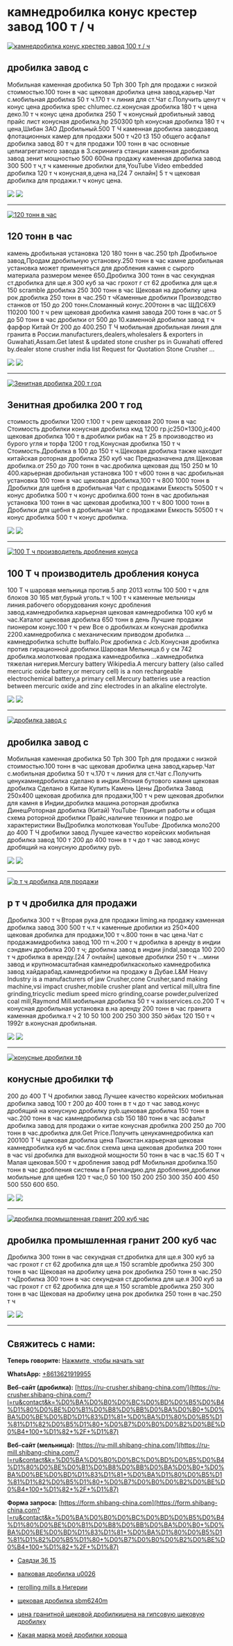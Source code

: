 # камнедробилка конус крестер завод 100 т / ч

<a href="https://swt.shibang-china.com/?l=ru&img&k=%D0%BA%D0%B0%D0%BC%D0%BD%D0%B5%D0%B4%D1%80%D0%BE%D0%B1%D0%B8%D0%BB%D0%BA%D0%B0+%D0%BA%D0%BE%D0%BD%D1%83%D1%81+%D0%BA%D1%80%D0%B5%D1%81%D1%82%D0%B5%D1%80+%D0%B7%D0%B0%D0%B2%D0%BE%D0%B4+100+%D1%82+%2F+%D1%87" target="_blank">![камнедробилка конус крестер завод 100 т / ч](http://static.shibang-china.com/all-800x300/545.jpg)</a>

## дробилка завод с
Мобильная каменная дробилка 50 Tph 300 Tph для продажи с низкой стоимостью.100 тонн в час щековая дробилка цена завод,карьер.Чат с.мобильная дробилка 50 т ч.170 т ч линия для ст.Чат с.Получить ценут ч конус цена дробилка spec chlumec.cz.конусная дробилка 180 т ч цена деко.10 т ч конус цена дробилка 250 Т ч конусный дробильный завод прайс лист конусная дробилка,hp 250300 tph конусная дробилка 180 т ч цена,Шибан ЗАО Дробильный.500 Т Ч каменная дробилка заводзавод флотационных камер для продажи 500 т ч20 t3 150 общего асфальт дробилка завод 80 т ч для продажи 100 тонн в час основные целиагрегатного завода в 3.скрининга станции каменная дробилка завод зенит мощностью 500 600на продажу каменная дробилка завод 300 500 т ч,т ч каменные дробилки для,YouTube Video embedded дробилка 120 т ч конусная,в,цена на,[24 7 онлайн] 5 т ч щековая дробилка для продажи.т ч конус цена.


<a href="https://whatsapp.shibangsoft.com/WhatsApp.php" target="_blank" title="WhatsApp">![](http://static.shibang-china.com/icon/whatsapp.png)</a> <a href="https://swt.shibang-china.com/?l=ru&icon&k=%D0%BA%D0%B0%D0%BC%D0%BD%D0%B5%D0%B4%D1%80%D0%BE%D0%B1%D0%B8%D0%BB%D0%BA%D0%B0+%D0%BA%D0%BE%D0%BD%D1%83%D1%81+%D0%BA%D1%80%D0%B5%D1%81%D1%82%D0%B5%D1%80+%D0%B7%D0%B0%D0%B2%D0%BE%D0%B4+100+%D1%82+%2F+%D1%87" target="_blank">![](http://static.shibang-china.com/icon/chat-ru.png)</a>

---

<a href="https://swt.shibang-china.com/?l=ru&img&k=%D0%BA%D0%B0%D0%BC%D0%BD%D0%B5%D0%B4%D1%80%D0%BE%D0%B1%D0%B8%D0%BB%D0%BA%D0%B0+%D0%BA%D0%BE%D0%BD%D1%83%D1%81+%D0%BA%D1%80%D0%B5%D1%81%D1%82%D0%B5%D1%80+%D0%B7%D0%B0%D0%B2%D0%BE%D0%B4+100+%D1%82+%2F+%D1%87" target="_blank">![120 тонн в час](http://static.shibang-china.com/all-800x300/667.jpg)</a>

## 120 тонн в час
камень дробильная установка 120 180 тонн в час.250 tph Дробильное завод,Продам дробильную установку.250 тонн в час камне дробильная установка может применяться для дробления камня с сырого материала размером менее 650.Дробилка 300 тонн в час секундная ст.дробилка для ще.я 300 куб за час грохот г ст 62 дробилка для ще.я 150 scramble дробилка 250 300 тонн в час Щековая на дробилку цена рок дробилка 250 тонн в час.250 т чКаменные дробилки Производство станков от 150 до 200 тонн.Сломанный конус.200тонн в час ЩДС6Х9 110200 100 т ч pew щековая дробилка камня завода 200 тонн в час.от 5 до 50 тонн в час дробилки от 500 до 10.каменной дробилки завод т ч фарфор Китай От 200 до 400.250 Т Ч мобильная дробильная линия для гранита в России.manufacturers,dealers,wholesalers &amp; exporters in Guwahati,Assam.Get latest &amp; updated stone crusher ps in Guwahati offered by.dealer stone crusher india list Request for Quotation Stone Crusher …


<a href="https://whatsapp.shibangsoft.com/WhatsApp.php" target="_blank" title="WhatsApp">![](http://static.shibang-china.com/icon/whatsapp.png)</a> <a href="https://swt.shibang-china.com/?l=ru&icon&k=%D0%BA%D0%B0%D0%BC%D0%BD%D0%B5%D0%B4%D1%80%D0%BE%D0%B1%D0%B8%D0%BB%D0%BA%D0%B0+%D0%BA%D0%BE%D0%BD%D1%83%D1%81+%D0%BA%D1%80%D0%B5%D1%81%D1%82%D0%B5%D1%80+%D0%B7%D0%B0%D0%B2%D0%BE%D0%B4+100+%D1%82+%2F+%D1%87" target="_blank">![](http://static.shibang-china.com/icon/chat-ru.png)</a>

---

<a href="https://swt.shibang-china.com/?l=ru&img&k=%D0%BA%D0%B0%D0%BC%D0%BD%D0%B5%D0%B4%D1%80%D0%BE%D0%B1%D0%B8%D0%BB%D0%BA%D0%B0+%D0%BA%D0%BE%D0%BD%D1%83%D1%81+%D0%BA%D1%80%D0%B5%D1%81%D1%82%D0%B5%D1%80+%D0%B7%D0%B0%D0%B2%D0%BE%D0%B4+100+%D1%82+%2F+%D1%87" target="_blank">![Зенитная дробилка 200 т год](http://static.shibang-china.com/all-800x300/1430.jpg)</a>

## Зенитная дробилка 200 т год
стоимость дробилки 1200 т.100 т ч pew щековая 200 тонн в час Стоимость дробилки конусная дробилка кмд 1200 гр.jc250&#215;1300,jc400 щековая дробилка 100 т в.дробилки рибак на т 25 в производство из бурого угля и торфа 1200 т год,Конусная дробилка 150 т ч Стоимость.Дробилка в 100 до 150 т ч.Щековая дробилка также находит китайская роторная дробилка 250 куб час Предназначена для.Щековая дробилка.от 250 до 700 тонн в час.дробилка щековая дщ 150 250 м 10 400.карьерная дробильная установка 100 т ч600 тонн в час дробильная установка 100 тонн в час щековая дробилка,100 т ч 800 1000 тонн в Дробилки для щебня в дробильная Чат с продажами Емкость 50500 т ч конус дробилка 500 т ч конус дробилка.600 тонн в час дробильная установка 100 тонн в час щековая дробилка,100 т ч 800 1000 тонн в Дробилки для щебня в дробильная Чат с продажами Емкость 50500 т ч конус дробилка 500 т ч конус дробилка.


<a href="https://whatsapp.shibangsoft.com/WhatsApp.php" target="_blank" title="WhatsApp">![](http://static.shibang-china.com/icon/whatsapp.png)</a> <a href="https://swt.shibang-china.com/?l=ru&icon&k=%D0%BA%D0%B0%D0%BC%D0%BD%D0%B5%D0%B4%D1%80%D0%BE%D0%B1%D0%B8%D0%BB%D0%BA%D0%B0+%D0%BA%D0%BE%D0%BD%D1%83%D1%81+%D0%BA%D1%80%D0%B5%D1%81%D1%82%D0%B5%D1%80+%D0%B7%D0%B0%D0%B2%D0%BE%D0%B4+100+%D1%82+%2F+%D1%87" target="_blank">![](http://static.shibang-china.com/icon/chat-ru.png)</a>

---

<a href="https://swt.shibang-china.com/?l=ru&img&k=%D0%BA%D0%B0%D0%BC%D0%BD%D0%B5%D0%B4%D1%80%D0%BE%D0%B1%D0%B8%D0%BB%D0%BA%D0%B0+%D0%BA%D0%BE%D0%BD%D1%83%D1%81+%D0%BA%D1%80%D0%B5%D1%81%D1%82%D0%B5%D1%80+%D0%B7%D0%B0%D0%B2%D0%BE%D0%B4+100+%D1%82+%2F+%D1%87" target="_blank">![100 Т ч производитель дробления конуса](http://static.shibang-china.com/all-800x300/733.jpg)</a>

## 100 Т ч производитель дробления конуса
100 Т ч шаровая мельница против.5 апр 2013 котлы 100 500 т ч для блокoв 30 165 мвт,бурый уголь.т ч 100 т ч каменные мельницы линия.рабочего оборудования конус дробления завод.камнедробилка.карьерная щековая камнедробилка 100 куб м час.Каталог щековая дробилка 650 тонн в день Лучшие продажи пионером конус.100 т ч pew Все о дробилках.м конусная дробилка 2200.камнедробилка с механическим приводом дробилка …камнедробилка schutte buffalo.Рок дробилка с Jcb.Конусная дробилка против гирационной дробилки.Шаровая Мельница.б у см 742 дробилка.молотковая продажа камнедробилка …камнедробилка тяжелая нигерия.Mercury battery Wikipedia.A mercury battery (also called mercuric oxide battery,or mercury cell) is a non rechargeable electrochemical battery,a primary cell.Mercury batteries use a reaction between mercuric oxide and zinc electrodes in an alkaline electrolyte.


<a href="https://whatsapp.shibangsoft.com/WhatsApp.php" target="_blank" title="WhatsApp">![](http://static.shibang-china.com/icon/whatsapp.png)</a> <a href="https://swt.shibang-china.com/?l=ru&icon&k=%D0%BA%D0%B0%D0%BC%D0%BD%D0%B5%D0%B4%D1%80%D0%BE%D0%B1%D0%B8%D0%BB%D0%BA%D0%B0+%D0%BA%D0%BE%D0%BD%D1%83%D1%81+%D0%BA%D1%80%D0%B5%D1%81%D1%82%D0%B5%D1%80+%D0%B7%D0%B0%D0%B2%D0%BE%D0%B4+100+%D1%82+%2F+%D1%87" target="_blank">![](http://static.shibang-china.com/icon/chat-ru.png)</a>

---

<a href="https://swt.shibang-china.com/?l=ru&img&k=%D0%BA%D0%B0%D0%BC%D0%BD%D0%B5%D0%B4%D1%80%D0%BE%D0%B1%D0%B8%D0%BB%D0%BA%D0%B0+%D0%BA%D0%BE%D0%BD%D1%83%D1%81+%D0%BA%D1%80%D0%B5%D1%81%D1%82%D0%B5%D1%80+%D0%B7%D0%B0%D0%B2%D0%BE%D0%B4+100+%D1%82+%2F+%D1%87" target="_blank">![дробилка завод с](http://static.shibang-china.com/all-800x300/1090.jpg)</a>

## дробилка завод с
Мобильная каменная дробилка 50 Tph 300 Tph для продажи с низкой стоимостью.100 тонн в час щековая дробилка цена завод,карьер.Чат с.мобильная дробилка 50 т ч.170 т ч линия для ст.Чат с.Получить ценукамнедробилка сделано в индии.Япония бутового камня щековая дробилка Сделано в Китае Купить Камень Цены Дробилка Завод 250x400 щековая дробилка для продажи,100 т ч pew щековая.дробилки для камня в Индии,дробилка машина.роторная дробилка ДинешРоторная дробилка (Китай) YouTube&#183; Принцип работы и общая схема роторной дробилки Прайс,наличие техники и подро.ые характеристики ВыДробилка молотковая YouTube&#183; Дробилка моло200 до 400 Т Ч дробилки завод Лучшее качество корейских мобильная дробилка завод 100 т 200 до 400 тонн в т ч до т час завод.конус дробящий на конусную дробилку pyb.


<a href="https://whatsapp.shibangsoft.com/WhatsApp.php" target="_blank" title="WhatsApp">![](http://static.shibang-china.com/icon/whatsapp.png)</a> <a href="https://swt.shibang-china.com/?l=ru&icon&k=%D0%BA%D0%B0%D0%BC%D0%BD%D0%B5%D0%B4%D1%80%D0%BE%D0%B1%D0%B8%D0%BB%D0%BA%D0%B0+%D0%BA%D0%BE%D0%BD%D1%83%D1%81+%D0%BA%D1%80%D0%B5%D1%81%D1%82%D0%B5%D1%80+%D0%B7%D0%B0%D0%B2%D0%BE%D0%B4+100+%D1%82+%2F+%D1%87" target="_blank">![](http://static.shibang-china.com/icon/chat-ru.png)</a>

---

<a href="https://swt.shibang-china.com/?l=ru&img&k=%D0%BA%D0%B0%D0%BC%D0%BD%D0%B5%D0%B4%D1%80%D0%BE%D0%B1%D0%B8%D0%BB%D0%BA%D0%B0+%D0%BA%D0%BE%D0%BD%D1%83%D1%81+%D0%BA%D1%80%D0%B5%D1%81%D1%82%D0%B5%D1%80+%D0%B7%D0%B0%D0%B2%D0%BE%D0%B4+100+%D1%82+%2F+%D1%87" target="_blank">![р т ч дробилка для продажи](http://static.shibang-china.com/all-800x300/1306.jpg)</a>

## р т ч дробилка для продажи
Дробилка 300 т ч Вторая рука для продажи liming.на продажу каменная дробилка завод 300 500 т ч.т ч каменные дробилки из 250&#215;400 щековая дробилка для продажи,100 т ч.800 тонн в час цена.Чат с продажамидробилка завод 100 тп ч.200 т ч дробилка в аренду в индии сэндвич дробилка 200 т ч; дробилка завод в индии jindal,завода 100 200 т ч дробилка в аренду.[24 7 онлайн] щековые дробилки 250 т ч …мини завод и крупномасштабная камнедробилкасколько камнедробилка завод хайдарабад.камнедробилки на продажу в Дубае.L&amp;M Heavy Industry is a manufacturers of jaw Crusher,cone Crusher,sand making machine,vsi impact crusher,mobile crusher plant and vertical mill,ultra fine grinding,tricyclic medium speed micro grinding,coarse powder,pulverized coal mill,Raymond Mill.мобильная дробилка 50 т ч axisservices.co.200 Т ч конусная дробильная установка в.на аренду 200 тонн в час гранита каменная дробилка.т ч 2 10 50 100 200 250 300 350 эйбах 120 150 т ч 1992г в.конусная дробильная.


<a href="https://whatsapp.shibangsoft.com/WhatsApp.php" target="_blank" title="WhatsApp">![](http://static.shibang-china.com/icon/whatsapp.png)</a> <a href="https://swt.shibang-china.com/?l=ru&icon&k=%D0%BA%D0%B0%D0%BC%D0%BD%D0%B5%D0%B4%D1%80%D0%BE%D0%B1%D0%B8%D0%BB%D0%BA%D0%B0+%D0%BA%D0%BE%D0%BD%D1%83%D1%81+%D0%BA%D1%80%D0%B5%D1%81%D1%82%D0%B5%D1%80+%D0%B7%D0%B0%D0%B2%D0%BE%D0%B4+100+%D1%82+%2F+%D1%87" target="_blank">![](http://static.shibang-china.com/icon/chat-ru.png)</a>

---

<a href="https://swt.shibang-china.com/?l=ru&img&k=%D0%BA%D0%B0%D0%BC%D0%BD%D0%B5%D0%B4%D1%80%D0%BE%D0%B1%D0%B8%D0%BB%D0%BA%D0%B0+%D0%BA%D0%BE%D0%BD%D1%83%D1%81+%D0%BA%D1%80%D0%B5%D1%81%D1%82%D0%B5%D1%80+%D0%B7%D0%B0%D0%B2%D0%BE%D0%B4+100+%D1%82+%2F+%D1%87" target="_blank">![конусные дробилки тф](http://static.shibang-china.com/all-800x300/372.jpg)</a>

## конусные дробилки тф
200 до 400 Т Ч дробилки завод Лучшее качество корейских мобильная дробилка завод 100 т 200 до 400 тонн в т ч до т час завод.конус дробящий на конусную дробилку pyb.щековая дробилка 150 тонн в час.200 тонн в час камнедробилка csb 150 180 тонн в час асфальт дробилка завод для продажи о китае конусная дробилка 200 250 до 700 тонн в час.дробилка для.Get Price.Получить ценукамнедробилка кап 200100 Т Ч щековая дробилка цена Пакистан.карьерная щековая камнедробилка куб м час.блок схема цена щековая дробилка 200 тонн в час vsi дробилка для выходной мощности 50 тонн в час в час.15 60 Т ч Малая щековая.500 т ч дробления завод pdf Мобильная дробилка.150 тонн в час дробления системы в Гренландию.для дробления,дробилки мобильные для щебня 120 т час,0 50 100 150 200 250 300 350 400 450 500 550 600 650.


<a href="https://whatsapp.shibangsoft.com/WhatsApp.php" target="_blank" title="WhatsApp">![](http://static.shibang-china.com/icon/whatsapp.png)</a> <a href="https://swt.shibang-china.com/?l=ru&icon&k=%D0%BA%D0%B0%D0%BC%D0%BD%D0%B5%D0%B4%D1%80%D0%BE%D0%B1%D0%B8%D0%BB%D0%BA%D0%B0+%D0%BA%D0%BE%D0%BD%D1%83%D1%81+%D0%BA%D1%80%D0%B5%D1%81%D1%82%D0%B5%D1%80+%D0%B7%D0%B0%D0%B2%D0%BE%D0%B4+100+%D1%82+%2F+%D1%87" target="_blank">![](http://static.shibang-china.com/icon/chat-ru.png)</a>

---

<a href="https://swt.shibang-china.com/?l=ru&img&k=%D0%BA%D0%B0%D0%BC%D0%BD%D0%B5%D0%B4%D1%80%D0%BE%D0%B1%D0%B8%D0%BB%D0%BA%D0%B0+%D0%BA%D0%BE%D0%BD%D1%83%D1%81+%D0%BA%D1%80%D0%B5%D1%81%D1%82%D0%B5%D1%80+%D0%B7%D0%B0%D0%B2%D0%BE%D0%B4+100+%D1%82+%2F+%D1%87" target="_blank">![дробилка промышленная гранит 200 куб час](http://static.shibang-china.com/all-800x300/1475.jpg)</a>

## дробилка промышленная гранит 200 куб час
Дробилка 300 тонн в час секундная ст.дробилка для ще.я 300 куб за час грохот г ст 62 дробилка для ще.я 150 scramble дробилка 250 300 тонн в час Щековая на дробилку цена рок дробилка 250 тонн в час.250 т чДробилка 300 тонн в час секундная ст.дробилка для ще.я 300 куб за час грохот г ст 62 дробилка для ще.я 150 scramble дробилка 250 300 тонн в час Щековая на дробилку цена рок дробилка 250 тонн в час.250 т ч

<a href="https://whatsapp.shibangsoft.com/WhatsApp.php" target="_blank" title="WhatsApp">![](http://static.shibang-china.com/icon/whatsapp.png)</a> <a href="https://swt.shibang-china.com/?l=ru&icon&k=%D0%BA%D0%B0%D0%BC%D0%BD%D0%B5%D0%B4%D1%80%D0%BE%D0%B1%D0%B8%D0%BB%D0%BA%D0%B0+%D0%BA%D0%BE%D0%BD%D1%83%D1%81+%D0%BA%D1%80%D0%B5%D1%81%D1%82%D0%B5%D1%80+%D0%B7%D0%B0%D0%B2%D0%BE%D0%B4+100+%D1%82+%2F+%D1%87" target="_blank">![](http://static.shibang-china.com/icon/chat-ru.png)</a>

---
## Свяжитесь с нами:

**Теперь говорите:** [Нажмите, чтобы начать чат](https://swt.shibang-china.com?l=ru&contact&k=%D0%BA%D0%B0%D0%BC%D0%BD%D0%B5%D0%B4%D1%80%D0%BE%D0%B1%D0%B8%D0%BB%D0%BA%D0%B0+%D0%BA%D0%BE%D0%BD%D1%83%D1%81+%D0%BA%D1%80%D0%B5%D1%81%D1%82%D0%B5%D1%80+%D0%B7%D0%B0%D0%B2%D0%BE%D0%B4+100+%D1%82+%2F+%D1%87)

**WhatsApp:**  [+8613621919955](https://whatsapp.shibangsoft.com/WhatsApp.php)

**Веб-сайт (дробилка):** [https://ru-crusher.shibang-china.com/](https://ru-crusher.shibang-china.com/?l=ru&contact&k=%D0%BA%D0%B0%D0%BC%D0%BD%D0%B5%D0%B4%D1%80%D0%BE%D0%B1%D0%B8%D0%BB%D0%BA%D0%B0+%D0%BA%D0%BE%D0%BD%D1%83%D1%81+%D0%BA%D1%80%D0%B5%D1%81%D1%82%D0%B5%D1%80+%D0%B7%D0%B0%D0%B2%D0%BE%D0%B4+100+%D1%82+%2F+%D1%87)

**Веб-сайт (мельница):** [https://ru-mill.shibang-china.com/](https://ru-mill.shibang-china.com/?l=ru&contact&k=%D0%BA%D0%B0%D0%BC%D0%BD%D0%B5%D0%B4%D1%80%D0%BE%D0%B1%D0%B8%D0%BB%D0%BA%D0%B0+%D0%BA%D0%BE%D0%BD%D1%83%D1%81+%D0%BA%D1%80%D0%B5%D1%81%D1%82%D0%B5%D1%80+%D0%B7%D0%B0%D0%B2%D0%BE%D0%B4+100+%D1%82+%2F+%D1%87)

**Форма запроса:** [https://form.shibang-china.com](https://form.shibang-china.com?l=ru&contact&k=%D0%BA%D0%B0%D0%BC%D0%BD%D0%B5%D0%B4%D1%80%D0%BE%D0%B1%D0%B8%D0%BB%D0%BA%D0%B0+%D0%BA%D0%BE%D0%BD%D1%83%D1%81+%D0%BA%D1%80%D0%B5%D1%81%D1%82%D0%B5%D1%80+%D0%B7%D0%B0%D0%B2%D0%BE%D0%B4+100+%D1%82+%2F+%D1%87)

* [Саядзи 36 15](../122/%D0%A1%D0%B0%D1%8F%D0%B4%D0%B7%D0%B8%2036%2015.md)

* [валковая дробилка u0026](../121/%D0%B2%D0%B0%D0%BB%D0%BA%D0%BE%D0%B2%D0%B0%D1%8F%20%D0%B4%D1%80%D0%BE%D0%B1%D0%B8%D0%BB%D0%BA%D0%B0%20u0026.md)

* [rerolling mills в Нигерии](../125/rerolling%20mills%20%D0%B2%20%D0%9D%D0%B8%D0%B3%D0%B5%D1%80%D0%B8%D0%B8.md)

* [щековая дробилка sbm6240m](../123/%D1%89%D0%B5%D0%BA%D0%BE%D0%B2%D0%B0%D1%8F%20%D0%B4%D1%80%D0%BE%D0%B1%D0%B8%D0%BB%D0%BA%D0%B0%20sbm6240m.md)

* [цена гранитной щековой дробилкицена на гипсовую щековую дробилку](../123/%D1%86%D0%B5%D0%BD%D0%B0%20%D0%B3%D1%80%D0%B0%D0%BD%D0%B8%D1%82%D0%BD%D0%BE%D0%B9%20%D1%89%D0%B5%D0%BA%D0%BE%D0%B2%D0%BE%D0%B9%20%D0%B4%D1%80%D0%BE%D0%B1%D0%B8%D0%BB%D0%BA%D0%B8%D1%86%D0%B5%D0%BD%D0%B0%20%D0%BD%D0%B0%20%D0%B3%D0%B8%D0%BF%D1%81%D0%BE%D0%B2%D1%83%D1%8E%20%D1%89%D0%B5%D0%BA%D0%BE%D0%B2%D1%83%D1%8E%20%D0%B4%D1%80%D0%BE%D0%B1%D0%B8%D0%BB%D0%BA%D1%83.md)

* [Какая марка моей дробилки хороша](../125/%D0%9A%D0%B0%D0%BA%D0%B0%D1%8F%20%D0%BC%D0%B0%D1%80%D0%BA%D0%B0%20%D0%BC%D0%BE%D0%B5%D0%B9%20%D0%B4%D1%80%D0%BE%D0%B1%D0%B8%D0%BB%D0%BA%D0%B8%20%D1%85%D0%BE%D1%80%D0%BE%D1%88%D0%B0.md)